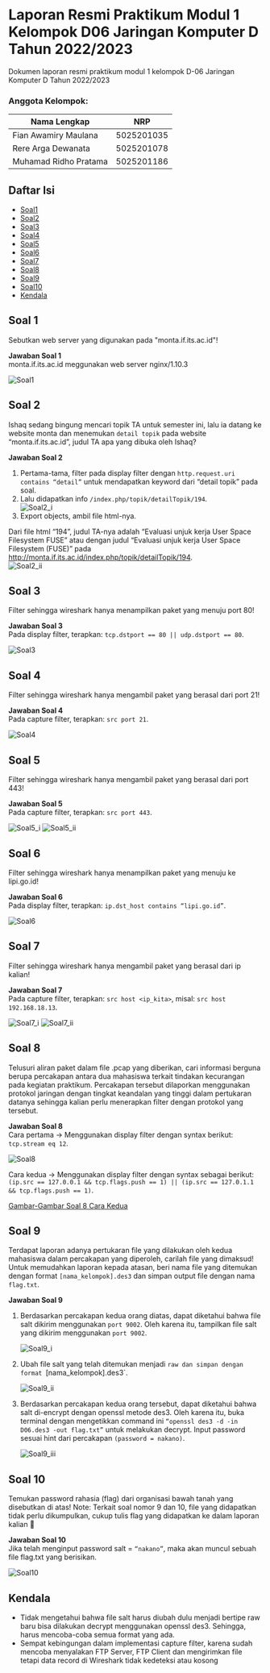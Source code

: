 # Laporan Resmi Praktikum Modul 1 Kelompok D06 Jaringan Komputer D Tahun 2022/2023

Dokumen laporan resmi praktikum modul 1 kelompok D-06 Jaringan Komputer D Tahun 2022/2023

### Anggota Kelompok:
Nama Lengkap                | NRP
--------------------------- | -------------
Fian Awamiry Maulana        | 5025201035 
Rere Arga Dewanata          | 5025201078 
Muhamad Ridho Pratama       | 5025201186  

## Daftar Isi  
- [Soal1](#soal-1)
- [Soal2](#soal-2)
- [Soal3](#soal-3)
- [Soal4](#soal-4)
- [Soal5](#soal-5)
- [Soal6](#soal-6)
- [Soal7](#soal-7)
- [Soal8](#soal-8)
- [Soal9](#soal-9)
- [Soal10](#soal-10)
- [Kendala](#kendala)


## Soal 1   
   Sebutkan web server yang digunakan pada "monta.if.its.ac.id"! 
   
   **Jawaban Soal 1**          
   monta.if.its.ac.id meggunakan web server nginx/1.10.3  
   
   ![Soal1](https://user-images.githubusercontent.com/70679432/191622150-3c0a4590-6369-47de-81c3-eca2f663bd74.png)
     
## Soal 2  
   Ishaq sedang bingung mencari topik TA untuk semester ini, lalu ia datang ke website monta dan menemukan `detail topik` pada website “monta.if.its.ac.id”, judul TA apa yang dibuka oleh Ishaq?  
   
   **Jawaban Soal 2**    
   1. Pertama-tama, filter pada display filter dengan ```http.request.uri contains “detail”``` untuk mendapatkan keyword dari “detail topik” pada soal.
   2. Lalu didapatkan info ```/index.php/topik/detailTopik/194```.  
      ![Soal2_i](https://user-images.githubusercontent.com/70679432/191622394-4e04974b-4a12-4dfd-b2b3-16cf82c6c7d7.png)
   3. Export objects, ambil file html-nya.  
       
   Dari file html “194”, judul TA-nya adalah “Evaluasi unjuk kerja User Space Filesystem FUSE” atau dengan judul “Evaluasi unjuk kerja User Space  Filesystem  (FUSE)” pada http://monta.if.its.ac.id/index.php/topik/detailTopik/194.  
   ![Soal2_ii](https://user-images.githubusercontent.com/70679432/191622401-45ca1bed-6f29-4b73-844a-b51af0b6778d.png)

## Soal 3  
   Filter sehingga wireshark hanya menampilkan paket yang menuju port 80!      
   
   **Jawaban Soal 3**    
   Pada display filter, terapkan: `tcp.dstport == 80 || udp.dstport == 80`. 
   
   ![Soal3](https://user-images.githubusercontent.com/70679432/191622668-79130569-bd09-4ee4-97ad-fbd17ede58f9.png)
   
## Soal 4   
   Filter sehingga wireshark hanya mengambil paket yang berasal dari port 21!  
   
   **Jawaban Soal 4**    
   Pada capture filter, terapkan: `src port 21`.  
   
   ![Soal4](https://user-images.githubusercontent.com/70679432/191623221-18c174d0-eaef-4733-a148-140d5401decd.png)
  
## Soal 5 
   Filter sehingga wireshark hanya mengambil paket yang berasal dari port 443!  
   
   **Jawaban Soal 5**  
   Pada capture filter, terapkan: `src port 443`.  
   
   ![Soal5_i](https://user-images.githubusercontent.com/70679432/191623319-3e5c284c-4815-42f7-8448-a8626756c543.png)
   ![Soal5_ii](https://user-images.githubusercontent.com/70679432/191623326-7dcb5103-bf46-4dad-bb3c-6ec7d0b06ac7.png)
   
## Soal 6  
   Filter sehingga wireshark hanya menampilkan paket yang menuju ke lipi.go.id!  
   
   **Jawaban Soal 6**  
   Pada display filter, terapkan: `ip.dst_host contains “lipi.go.id”`.  
   
   ![Soal6](https://user-images.githubusercontent.com/70679432/191623498-5e05fa48-c3e8-49f5-bee0-8092145cef1f.png)
   
## Soal 7  
   Filter sehingga wireshark hanya mengambil paket yang berasal dari ip kalian!  
   
   **Jawaban Soal 7**    
   Pada capture filter, terapkan: `src host <ip_kita>`, misal: `src host 192.168.18.13`.  
   
   ![Soal7_i](https://user-images.githubusercontent.com/70679432/191623804-730a04b1-5222-4847-a1c4-67cfd57bbb13.png)
   ![Soal7_ii](https://user-images.githubusercontent.com/70679432/191623824-d9e18086-518a-44ed-bf08-c0e317f168c8.png)
   
## Soal 8  
   Telusuri aliran paket dalam file .pcap yang diberikan, cari informasi berguna berupa percakapan antara dua mahasiswa terkait tindakan kecurangan pada kegiatan praktikum. Percakapan tersebut dilaporkan menggunakan protokol jaringan dengan tingkat keandalan yang tinggi dalam pertukaran datanya sehingga kalian perlu menerapkan filter dengan protokol yang tersebut.
   
   **Jawaban Soal 8**  
   Cara pertama -> Menggunakan display filter dengan syntax berikut: `tcp.stream eq 12`.
   
   ![Soal8](https://user-images.githubusercontent.com/70679432/191623934-89df905f-50ec-4d0c-a095-7d78179b3ffd.png)
   
   Cara kedua -> Menggunakan display filter dengan syntax sebagai berikut: `(ip.src == 127.0.0.1 && tcp.flags.push == 1) || (ip.src == 127.0.1.1 && tcp.flags.push == 1)`.  
   
   [Gambar-Gambar Soal 8 Cara Kedua](https://drive.google.com/drive/folders/170caLhlqn-XE6bIaBbGWoj2d1IY-Dlv8?usp=sharing)
   
## Soal 9  
   Terdapat laporan adanya pertukaran file yang dilakukan oleh kedua mahasiswa dalam percakapan yang diperoleh, carilah file yang dimaksud! Untuk memudahkan laporan kepada atasan, beri nama file yang ditemukan dengan format `[nama_kelompok].des3` dan simpan output file dengan nama `flag.txt`.  
   
   **Jawaban Soal 9**  
   1. Berdasarkan percakapan kedua orang diatas, dapat diketahui bahwa file salt dikirim menggunakan `port 9002`. Oleh karena itu, tampilkan file salt yang dikirim menggunakan `port 9002`.  
   
      ![Soal9_i](https://user-images.githubusercontent.com/70679432/191624307-c4bac331-d34a-4f4a-84cd-36e0ae94e2f8.png)
   
   2. Ubah file salt yang telah ditemukan menjadi `raw dan simpan dengan format `[nama_kelompok].des3`.  
   
      ![Soal9_ii](https://user-images.githubusercontent.com/70679432/191624360-cc6d1747-e580-4c9f-a98c-721ad061e973.png)
   
   3. Berdasarkan percakapan kedua orang tersebut, dapat diketahui bahwa salt di-encrypt dengan openssl metode des3. Oleh karena itu, buka terminal dengan mengetikkan command ini `“openssl des3 -d -in D06.des3 -out flag.txt”` untuk melakukan decrypt. Input password sesuai hint dari percakapan `(password = nakano)`. 
   
      ![Soal9_iii](https://user-images.githubusercontent.com/70679432/191624391-d75e117e-73cf-4d73-bfb8-0a31449d372b.png)
   
## Soal 10 
   Temukan password rahasia (flag) dari organisasi bawah tanah yang disebutkan di atas! Note: Terkait soal nomor 9 dan 10, file yang didapatkan tidak perlu dikumpulkan, cukup tulis flag yang didapatkan ke dalam laporan kalian 🙏
   
   **Jawaban Soal 10**  
   Jika telah menginput password salt = `“nakano”`, maka akan muncul sebuah file flag.txt yang berisikan.  
   
   ![Soal10](https://user-images.githubusercontent.com/70679432/191624474-6349ef33-9631-4251-8552-d7fd8658f40b.png)
   
## Kendala  
- Tidak mengetahui bahwa file salt harus diubah dulu menjadi bertipe raw baru bisa dilakukan decrypt menggunakan openssl des3. Sehingga, harus mencoba-coba semua format yang ada.
- Sempat kebingungan dalam implementasi capture filter, karena sudah mencoba menyalakan FTP Server, FTP Client dan mengirimkan file tetapi data record di Wireshark tidak kedeteksi atau kosong

